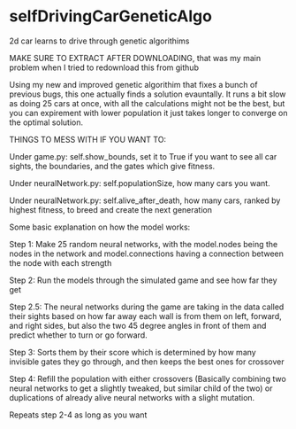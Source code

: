 # selfDrivingCarGeneticAlgo
2d car learns to drive through genetic algorithims

MAKE SURE TO EXTRACT AFTER DOWNLOADING, that was my main problem when I tried to redownload this from github


Using my new and improved genetic algorithim that fixes a bunch of previous bugs, this one actually finds a solution evauntally. It runs a bit slow as doing 25 cars at once, with all the calculations might not be the best, but you can expirement with lower population it just takes longer to converge on the optimal solution. 

THINGS TO MESS WITH IF YOU WANT TO:

Under game.py: self.show_bounds, set it to True if you want to see all car sights, the boundaries, and the gates which give fitness.

Under neuralNetwork.py: self.populationSize, how many cars you want.

Under neuralNetwork.py: self.alive_after_death, how many cars, ranked by highest fitness, to breed and create the next generation


Some basic explanation on how the model works:

Step 1: Make 25 random neural networks, with the model.nodes being the nodes in the network and model.connections having a connection between the node with each strength

Step 2: Run the models through the simulated game and see how far they get

Step 2.5: The neural networks during the game are taking in the data called their sights based on how far away each wall is from them on left, forward, and right sides, but also the two 45 degree angles in front of them and predict whether to turn or go forward.

Step 3: Sorts them by their score which is determined by how many invisible gates they go through, and then keeps the best ones for crossover

Step 4: Refill the population with either crossovers (Basically combining two neural networks to get a slightly tweaked, but similar child of the two) or duplications of already alive neural networks with a slight mutation.

Repeats step 2-4 as long as you want
